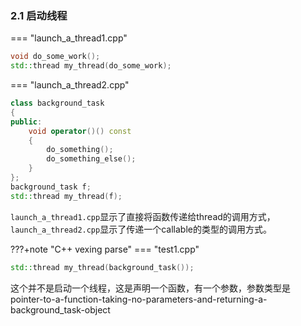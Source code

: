 ### 2.1 启动线程


=== "launch_a_thread1.cpp"
```C++
void do_some_work();
std::thread my_thread(do_some_work);
```

=== "launch_a_thread2.cpp"
```C++
class background_task
{
public:
    void operator()() const
    {
        do_something();
        do_something_else();
    }
};
background_task f;
std::thread my_thread(f);
```

`launch_a_thread1.cpp`显示了直接将函数传递给thread的调用方式，`launch_a_thread2.cpp`显示了传递一个callable的类型的调用方式。

???+note "C++ vexing parse"
=== "test1.cpp"
```C++
std::thread my_thread(background_task());
```

这个并不是启动一个线程，这是声明一个函数，有一个参数，参数类型是 pointer-to-a-function-taking-no-parameters-and-returning-a-background_task-object

